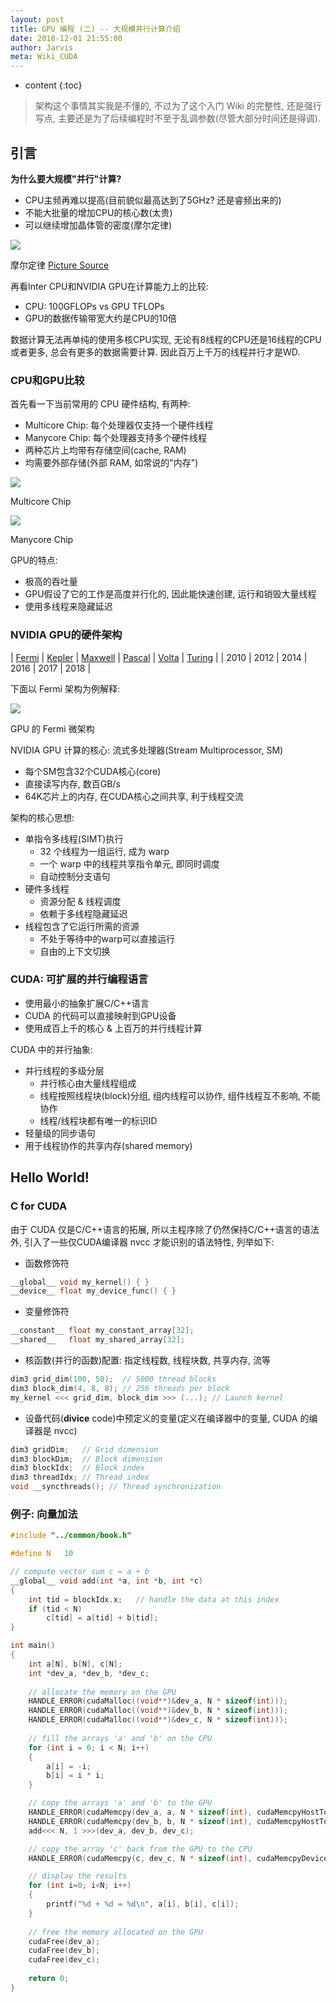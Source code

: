```yaml
---
layout: post
title: GPU 编程 (二) -- 大规模并行计算介绍
date: 2018-12-01 21:55:00
author: Jarvis
meta: Wiki_CUDA
---
```


* content
{:toc}

> 架构这个事情其实我是不懂的, 不过为了这个入门 Wiki 的完整性, 还是强行写点, 主要还是为了后续编程时不至于乱调参数(尽管大部分时间还是得调).

## 引言

**为什么要大规模"并行"计算?**

* CPU主频再难以提高(目前貌似最高达到了5GHz? 还是睿频出来的)
* 不能大批量的增加CPU的核心数(太贵)
* 可以继续增加晶体管的密度(摩尔定律)

<div class="polaroid">
    <img class="cool-img" src="https://upload.wikimedia.org/wikipedia/commons/9/9d/Moore%27s_Law_Transistor_Count_1971-2016.png" Moores Low/>
    <div class="container">
        <p>摩尔定律 <a href="https://en.wikipedia.org/wiki/Moore%27s_law">Picture Source</a></p>
    </div>
</div>

再看Inter CPU和NVIDIA GPU在计算能力上的比较:

* CPU: 100GFLOPs vs GPU TFLOPs
* GPU的数据传输带宽大约是CPU的10倍

数据计算无法再单纯的使用多核CPU实现, 无论有8线程的CPU还是16线程的CPU或者更多, 总会有更多的数据需要计算. 因此百万上千万的线程并行才是WD.

### CPU和GPU比较

首先看一下当前常用的 CPU 硬件结构, 有两种:

* Multicore Chip: 每个处理器仅支持一个硬件线程
* Manycore Chip: 每个处理器支持多个硬件线程
* 两种芯片上均带有存储空间(cache, RAM)
* 均需要外部存储(外部 RAM, 如常说的"内存")

<div class="polaroid">
    <img class="cool-img" src="/images/CUDA/CPU1.jpg" CPU1/>
    <div class="container">
        <p>Multicore Chip</p>
    </div>
</div>

<div class="polaroid">
    <img class="cool-img" src="/images/CUDA/CPU2.jpg" CPU2/>
    <div class="container">
        <p>Manycore Chip</p>
    </div>
</div>

GPU的特点:

* 极高的吞吐量
* GPU假设了它的工作是高度并行化的, 因此能快速创建, 运行和销毁大量线程
* 使用多线程来隐藏延迟

### NVIDIA GPU的硬件架构

| [Fermi](https://www.nvidia.com/content/PDF/fermi_white_papers/NVIDIA_Fermi_Compute_Architecture_Whitepaper.pdf) | [Kepler](http://poli.cs.vsb.cz/edu/apps/cuda/NVIDIA_Kepler_microarchitecture.pdf) | [Maxwell](https://international.download.nvidia.com/geforce-com/international/pdfs/GeForce-GTX-750-Ti-Whitepaper.pdf) | [Pascal](https://images.nvidia.com/content/pdf/tesla/whitepaper/pascal-architecture-whitepaper.pdf) | [Volta](https://images.nvidia.com/content/volta-architecture/pdf/volta-architecture-whitepaper.pdf) | [Turing](https://www.nvidia.com/content/dam/en-zz/Solutions/design-visualization/technologies/turing-architecture/NVIDIA-Turing-Architecture-Whitepaper.pdf) |
| 2010 | 2012 | 2014 | 2016 | 2017 | 2018 |

下面以 Fermi 架构为例解释:

<div class="polaroid-script">
    <img class="cool-img" src="/images/CUDA/GPU1.jpg" GPU1/>
    <div class="container">
        <p>GPU 的 Fermi 微架构</p>
    </div>
</div>

NVIDIA GPU 计算的核心: 流式多处理器(Stream Multiprocessor, SM)

* 每个SM包含32个CUDA核心(core)
* 直接读写内存, 数百GB/s
* 64K芯片上的内存, 在CUDA核心之间共享, 利于线程交流

架构的核心思想:

* 单指令多线程(SIMT)执行
  * 32 个线程为一组运行, 成为 warp
  * 一个 warp 中的线程共享指令单元, 即同时调度
  * 自动控制分支语句
* 硬件多线程
  * 资源分配 & 线程调度
  * 依赖于多线程隐藏延迟
* 线程包含了它运行所需的资源
  * 不处于等待中的warp可以直接运行
  * 自由的上下文切换


### CUDA: 可扩展的并行编程语言

* 使用最小的抽象扩展C/C++语言
* CUDA 的代码可以直接映射到GPU设备
* 使用成百上千的核心 & 上百万的并行线程计算

CUDA 中的并行抽象:

* 并行线程的多级分层
  * 并行核心由大量线程组成
  * 线程按照线程块(block)分组, 组内线程可以协作, 组件线程互不影响, 不能协作
  * 线程/线程块都有唯一的标识ID
* 轻量级的同步语句
* 用于线程协作的共享内存(shared memory)


## Hello World!

### C for CUDA

由于 CUDA 仅是C/C++语言的拓展, 所以主程序除了仍然保持C/C++语言的语法外, 引入了一些仅CUDA编译器 nvcc 才能识别的语法特性, 列举如下:

* 函数修饰符

```cpp
__global__ void my_kernel() { } 
__device__ float my_device_func() { } 
```

* 变量修饰符

```cpp
__constant__ float my_constant_array[32]; 
__shared__   float my_shared_array[32]; 
```

* 核函数(并行的函数)配置: 指定线程数, 线程块数, 共享内存, 流等

```cpp
dim3 grid_dim(100, 50);  // 5000 thread blocks  
dim3 block_dim(4, 8, 8); // 256 threads per block  
my_kernel <<< grid_dim, block_dim >>> (...); // Launch kernel 
```

* 设备代码(__divice__ code)中预定义的变量(定义在编译器中的变量, CUDA 的编译器是 nvcc)

```cpp
dim3 gridDim;   // Grid dimension 
dim3 blockDim;  // Block dimension 
dim3 blockIdx;  // Block index 
dim3 threadIdx; // Thread index 
void __syncthreads(); // Thread synchronization
```

### 例子: 向量加法

```cpp
#include "../common/book.h"

#define N   10

// compute vector sum c = a + b 
__global__ void add(int *a, int *b, int *c)
{
    int tid = blockIdx.x;   // handle the data at this index    
    if (tid < N)
        c[tid] = a[tid] + b[tid]; 
}

int main() 
{     
    int a[N], b[N], c[N];    
    int *dev_a, *dev_b, *dev_c;
    
    // allocate the memory on the GPU    
    HANDLE_ERROR(cudaMalloc((void**)&dev_a, N * sizeof(int)));    
    HANDLE_ERROR(cudaMalloc((void**)&dev_b, N * sizeof(int)));    
    HANDLE_ERROR(cudaMalloc((void**)&dev_c, N * sizeof(int)));
    
    // fill the arrays 'a' and 'b' on the CPU
    for (int i = 0; i < N; i++) 
    {
        a[i] = -i;
        b[i] = i * i;
    }

    // copy the arrays 'a' and 'b' to the GPU
    HANDLE_ERROR(cudaMemcpy(dev_a, a, N * sizeof(int), cudaMemcpyHostToDevice));
    HANDLE_ERROR(cudaMemcpy(dev_b, b, N * sizeof(int), cudaMemcpyHostToDevice));
    add<<< N, 1 >>>(dev_a, dev_b, dev_c);

    // copy the array 'c' back from the GPU to the CPU
    HANDLE_ERROR(cudaMemcpy(c, dev_c, N * sizeof(int), cudaMemcpyDeviceToHost));

    // display the results
    for (int i=0; i<N; i++)
    {
        printf("%d + %d = %d\n", a[i], b[i], c[i]);
    }
    
    // free the memory allocated on the GPU
    cudaFree(dev_a);
    cudaFree(dev_b);
    cudaFree(dev_c);
    
    return 0;
}
```
